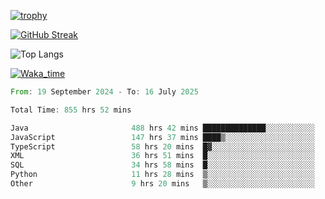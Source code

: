 <!--
**ren-joey/ren-joey** is a ✨ _special_ ✨ repository because its `README.md` (this file) appears on your GitHub profile.

Here are some ideas to get you started:

- 🔭 I’m currently working on ...
- 🌱 I’m currently learning ...
- 👯 I’m looking to collaborate on ...
- 🤔 I’m looking for help with ...
- 💬 Ask me about ...
- 📫 How to reach me: ...
- 😄 Pronouns: ...
- ⚡ Fun fact: ...
-->

[![trophy](https://github-profile-trophy.vercel.app/?username=ren-joey&theme=darkhub&column=5)](https://github.com/ren-joey)

[![GitHub Streak](https://streak-stats.demolab.com/?user=ren-joey&theme=dark)](https://github.com/ren-joey)

![Top Langs](https://github-readme-stats.vercel.app/api/top-langs?username=ren-joey&show_icons=true&layout=compact&locale=en&hide=html,CSS,scss,Pug,Twig&theme=dark)

[![Waka_time](https://github-readme-stats.vercel.app/api/wakatime?username=joeyren&theme=dark)](https://github.com/ren-joey)

<!--START_SECTION:waka-->

```rust
From: 19 September 2024 - To: 16 July 2025

Total Time: 855 hrs 52 mins

Java                       488 hrs 42 mins ██████████████░░░░░░░░░░░   56.48 %
JavaScript                 147 hrs 37 mins ████▒░░░░░░░░░░░░░░░░░░░░   17.06 %
TypeScript                 58 hrs 20 mins  █▓░░░░░░░░░░░░░░░░░░░░░░░   06.74 %
XML                        36 hrs 51 mins  █░░░░░░░░░░░░░░░░░░░░░░░░   04.26 %
SQL                        34 hrs 58 mins  █░░░░░░░░░░░░░░░░░░░░░░░░   04.04 %
Python                     11 hrs 28 mins  ▒░░░░░░░░░░░░░░░░░░░░░░░░   01.33 %
Other                      9 hrs 20 mins   ▒░░░░░░░░░░░░░░░░░░░░░░░░   01.08 %
```

<!--END_SECTION:waka-->
